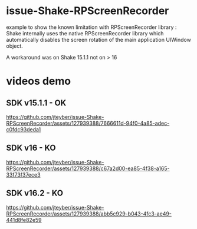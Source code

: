 # issue-Shake-RPScreenRecorder
example to show the known limitation with RPScreenRecorder library : 
Shake internally uses the native RPScreenRecorder library which automatically disables the screen rotation of the main application UIWindow object.

A workaround was on Shake 15.1.1 not on > 16

# videos demo 

## SDK v15.1.1 - OK

https://github.com/jteyber/issue-Shake-RPScreenRecorder/assets/127939388/7666611d-94f0-4a85-adec-c0fdc93deda1

## SDK v16 - KO

https://github.com/jteyber/issue-Shake-RPScreenRecorder/assets/127939388/c67a2d00-ea85-4f38-a165-33f73f37ece3


## SDK v16.2 - KO

https://github.com/jteyber/issue-Shake-RPScreenRecorder/assets/127939388/abb5c929-b043-4fc3-ae49-441d8fe82e59

